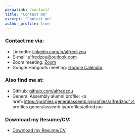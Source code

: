 ```yaml
---
permalink: /contact/
title: "Contact me"
excerpt: "Contact me"
author_profile: true
---
```


### Contact me via:

* LinkedIn: <a href="https://www.linkedin.com/in/alfred-zou">linkedin.com/in/alfred-zou</a>
* E-mail: <a href="alfredzou@outlook.com">alfredzou@outlook.com</a>
* Zoom meeting: <a href="https://calendly.com/alfredzou/zoom-meeting-30-mins">Zoom</a>
* Google Hangouts meeting: <a href="https://calendly.com/alfredzou/google-hangouts-30-mins">Google Calendar</a>

### Also find me at:

* GitHub: <a href="https://github.com/alfredzou">github.com/alfredzou</a>
* General Assembly alumni profile: <a href=https://profiles.generalassemb.ly/profiles/alfredzou">\ profiles.generalassemb.ly/profiles/alfredzou</a>

### Download my Resume/CV:

* [Download my Resume/CV](https://github.com/alfredzou/alfredzou.github.io/raw/master/files/Alfred%20Zou%20Resume.pdf)
